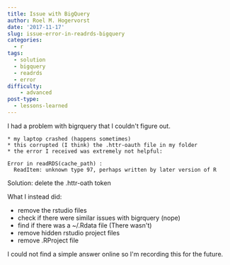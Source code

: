 ```yaml
---
title: Issue with BigQuery 
author: Roel M. Hogervorst
date: '2017-11-17'
slug: issue-error-in-readrds-bigquery
categories:
  - r
tags:
  - solution
  - bigquery
  - readrds
  - error
difficulty:
    - advanced
post-type:
  - lessons-learned
---
```


I had a problem with bigrquery that I couldn't figure out.

    * my laptop crashed (happens sometimes)
    * this corrupted (I think) the .httr-oauth file in my folder
    * the error I received was extremely not helpful:

```
Error in readRDS(cache_path) :
  ReadItem: unknown type 97, perhaps written by later version of R
```

Solution: delete the .httr-oath token

What I instead did:

- remove the rstudio files
- check if there were similar issues with bigrquery (nope)
- find if there was a ~/.Rdata file (There wasn't)
- remove hidden rstudio project files
- remove .RProject file

I could not find a simple answer online so I'm recording this for the future.
